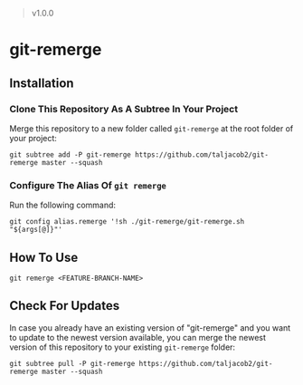 > v1.0.0

# git-remerge

## Installation

### Clone This Repository As A Subtree In Your Project

Merge this repository to a new folder called `git-remerge` at the root folder of your project:
```
git subtree add -P git-remerge https://github.com/taljacob2/git-remerge master --squash
```

### Configure The Alias Of `git remerge`

Run the following command:
```
git config alias.remerge '!sh ./git-remerge/git-remerge.sh "${args[@]}"'
```

## How To Use

```
git remerge <FEATURE-BRANCH-NAME>
```

## Check For Updates

In case you already have an existing version of "git-remerge" and you want to update to the newest version available, you can merge the newest version of this repository to your existing `git-remerge` folder:
```
git subtree pull -P git-remerge https://github.com/taljacob2/git-remerge master --squash
```
